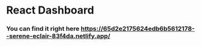 # React Dashboard

### You can find it right here https://65d2e2175624edb6b5612178--serene-eclair-83f4da.netlify.app/

